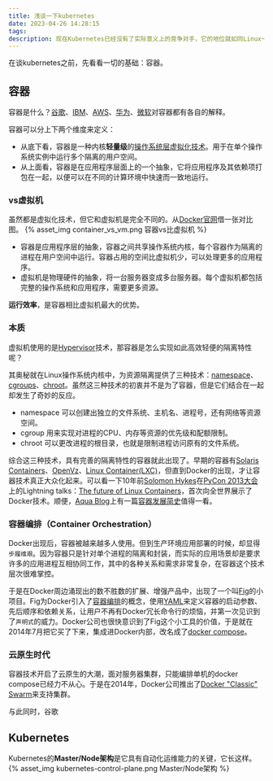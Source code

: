 ```yaml
---
title: 浅谈一下kubernetes
date: 2023-04-26 14:28:15
tags:
description: 现在Kubernetes已经没有了实际意义上的竞争对手，它的地位就如同Linux一样，成为了事实上的云原生操作系统，是构建现代应用的基石。还不快了解一下。
---
```


在谈kubernetes之前，先看看一切的基础：容器。

## 容器

容器是什么？[谷歌](https://cloud.google.com/learn/what-are-containers?hl=zh-cn)、[IBM](https://www.ibm.com/cn-zh/topics/containers)、[AWS](https://aws.amazon.com/cn/what-is/containerization/)、[华为](https://www.huaweicloud.com/zhishi/edu-arc-jsyfw38.html)、[微软](https://learn.microsoft.com/zh-cn/dotnet/architecture/microservices/container-docker-introduction/)对容器都有各自的解释。

容器可以分上下两个维度来定义：
- 从底下看，容器是一种内核**轻量级**的[操作系统层虚拟化技术](https://zh.wikipedia.org/wiki/%E4%BD%9C%E6%A5%AD%E7%B3%BB%E7%B5%B1%E5%B1%A4%E8%99%9B%E6%93%AC%E5%8C%96)。用于在单个操作系统实例中运行多个隔离的用户空间。
- 从上面看，容器是在应用程序层面上的一个抽象，它将应用程序及其依赖项打包在一起，以便可以在不同的计算环境中快速而一致地运行。

### vs虚拟机

虽然都是虚拟化技术，但它和虚拟机是完全不同的。从[Docker官网](https://www.docker.com/resources/what-container/)借一张对比图。
{% asset_img container_vs_vm.png 容器vs比虚拟机 %}

- 容器是应用程序层的抽象，容器之间共享操作系统内核，每个容器作为隔离的进程在用户空间中运行。容器占用的空间比虚拟机少，可以处理更多的应用程序。
- 虚拟机是物理硬件的抽象，将一台服务器变成多台服务器。每个虚拟机都包括完整的操作系统和应用程序，需要更多资源。

**运行效率**，是容器相比虚拟机最大的优势。

### 本质

虚拟机使用的是[Hypervisor](https://en.wikipedia.org/wiki/Hypervisor)技术，那容器是怎么实现如此高效轻便的隔离特性呢？

其奥秘就在Linux操作系统内核中，为资源隔离提供了三种技术：[namespace](https://en.wikipedia.org/wiki/Linux_namespaces)、[cgroups](https://zh.wikipedia.org/wiki/Cgroups)、[chroot](https://zh.wikipedia.org/wiki/Chroot)。虽然这三种技术的初衷并不是为了容器，但是它们结合在一起却发生了奇妙的反应。
- namespace 
可以创建出独立的文件系统、主机名、进程号，还有网络等资源空间。
- cgroup 
用来实现对进程的CPU、内存等资源的优先级和配额限制。
- chroot 
可以更改进程的根目录，也就是限制进程访问原有的文件系统。

综合这三种技术，具有完善的隔离特性的容器就此出现了。早期的容器有[Solaris Containers](https://en.wikipedia.org/wiki/Solaris_Containers)、[OpenVz](https://wiki.openvz.org/Main_Page)、[Linux Container(LXC)](https://linuxcontainers.org/lxc/introduction/)，但直到Docker的出现，才让容器技术真正大众化起来。可以看一下10年前[Solomon Hykes](https://github.com/shykes)在[PyCon 2013大会](https://us.pycon.org/2013/schedule/)上的Lightning talks：[The future of Linux Containers](https://www.youtube.com/watch?v=wW9CAH9nSLs)，首次向全世界展示了Docker技术。顺便，[Aqua Blog](https://blog.aquasec.com/)上有一篇[容器发展简史](https://blog.aquasec.com/a-brief-history-of-containers-from-1970s-chroot-to-docker-2016)值得一看。

### 容器编排（Container Orchestration）

Docker出现后，容器被越来越多人使用。但到生产环境应用部署的时候，却显得`步履维艰`。因为容器只是针对单个进程的隔离和封装，而实际的应用场景却是要求许多的应用进程互相协同工作，其中的各种关系和需求非常复杂，在容器这个技术层次很难掌控。

于是在Docker周边涌现出的数不胜数的扩展、增强产品中，出现了一个叫[Fig](https://orchardup.github.io/fig.sh/index.html)的小项目。Fig为Docker引入了[容器编排](https://www.vmware.com/topics/glossary/content/container-orchestration.html)的概念，使用[YAML](https://yaml.org/)来定义容器的启动参数、先后顺序和依赖关系，让用户不再有Docker冗长命令行的烦恼，并第一次见识到了`声明式`的威力。Docker公司也很快意识到了Fig这个小工具的价值，于是就在2014年7月把它买了下来，集成进Docker内部，改名成了[docker compose](https://docs.docker.com/compose/)。

### 云原生时代
容器技术开启了云原生的大潮，面对服务器集群，只能编排单机的docker compose已经力不从心。于是在2014年，Docker公司推出了[Docker "Classic" Swarm](https://github.com/docker-archive/classicswarm)来支持集群。

与此同时，谷歌

## Kubernetes

Kubernetes的**Master/Node架构**是它具有自动化运维能力的关键，它长这样。
{% asset_img kubernetes-control-plane.png Master/Node架构 %}
